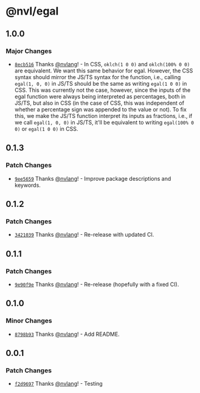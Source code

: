 # @nvl/egal

## 1.0.0

### Major Changes

- [`8ecb516`](https://github.com/nvlang/egal/commit/8ecb5164adc4a19a6b56d514dab49808644e1993)
  Thanks [@nvlang](https://github.com/nvlang)! - In CSS, `oklch(1 0 0)` and
  `oklch(100% 0 0)` are equivalent. We want this same behavior for egal.
  However, the CSS syntax should mirror the JS/TS syntax for the function, i.e.,
  calling `egal(1, 0, 0)` in JS/TS should be the same as writing `egal(1 0 0)`
  in CSS. This was currently not the case, however, since the inputs of the egal
  function were always being interpreted as percentages, both in JS/TS, but also
  in CSS (in the case of CSS, this was independent of whether a percentage sign
  was appended to the value or not). To fix this, we make the JS/TS function
  interpret its inputs as fractions, i.e., if we call `egal(1, 0, 0)` in JS/TS,
  it'll be equivalent to writing `egal(100% 0 0)` or `egal(1 0 0)` in CSS.

## 0.1.3

### Patch Changes

- [`9ee5659`](https://github.com/nvlang/egal/commit/9ee565944d03f3da0107720860dc1a7820e1be1c)
  Thanks [@nvlang](https://github.com/nvlang)! - Improve package descriptions
  and keywords.

## 0.1.2

### Patch Changes

- [`3421039`](https://github.com/nvlang/egal/commit/3421039717086b53cf152e690cee0ef15f085410)
  Thanks [@nvlang](https://github.com/nvlang)! - Re-release with updated CI.

## 0.1.1

### Patch Changes

- [`9e90f9e`](https://github.com/nvlang/egal/commit/9e90f9e7dc101deed1cc557ca928f80151e5abad)
  Thanks [@nvlang](https://github.com/nvlang)! - Re-release (hopefully with a
  fixed CI).

## 0.1.0

### Minor Changes

- [`8798b93`](https://github.com/nvlang/egal/commit/8798b9305fe118470d355d0c9e6d8ff103126ccd)
  Thanks [@nvlang](https://github.com/nvlang)! - Add README.

## 0.0.1

### Patch Changes

- [`f2d9697`](https://github.com/nvlang/egal/commit/f2d96977462fac82988b083007c93297598f7687)
  Thanks [@nvlang](https://github.com/nvlang)! - Testing
